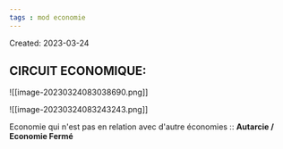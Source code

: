 ```yaml
---
tags : mod economie
---
```

Created: 2023-03-24

## CIRCUIT ECONOMIQUE:

![[image-20230324083038690.png]]

![[image-20230324083243243.png]]



Economie qui n'est pas en relation avec d'autre économies :: **Autarcie / Economie Fermé**